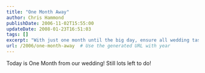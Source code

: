 ```yaml
---
title: "One Month Away"
author: Chris Hammond
publishDate: 2006-11-02T15:55:00
updateDate: 2008-01-23T16:51:03
tags: []
excerpt: "With just one month until the big day, ensure all wedding tasks are completed and enjoy the final preparations before saying \"I do\"! #weddingprep"
url: /2006/one-month-away  # Use the generated URL with year
---
```

Today is One Month from our wedding! Still lots left to do!

